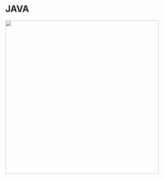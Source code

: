 # JAVA

<img src="https://media.giphy.com/media/hpF9R9M1PHN5e5liSx/giphy.gif" width="480" height="480" frameBorder="0" class="giphy-embed" />
